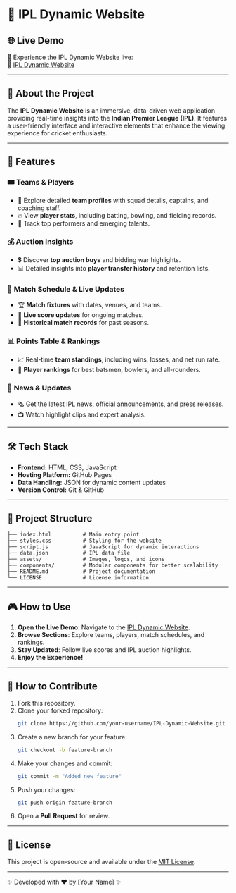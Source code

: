 

# 🏏 IPL Dynamic Website

## 🌐 Live Demo
🎯 Experience the IPL Dynamic Website live:  
🔗 [IPL Dynamic Website](https://suryateja200405.github.io/IPL-Dynamic-Website/)

---

## 📌 About the Project
The **IPL Dynamic Website** is an immersive, data-driven web application providing real-time insights into the **Indian Premier League (IPL)**. It features a user-friendly interface and interactive elements that enhance the viewing experience for cricket enthusiasts.

---

## 🚀 Features
### 🎟️ **Teams & Players**
- 📌 Explore detailed **team profiles** with squad details, captains, and coaching staff.
- 🔥 View **player stats**, including batting, bowling, and fielding records.
- 🏅 Track top performers and emerging talents.

### 💰 **Auction Insights**
- 💲 Discover **top auction buys** and bidding war highlights.
- 📊 Detailed insights into **player transfer history** and retention lists.

### 📅 **Match Schedule & Live Updates**
- 🏆 **Match fixtures** with dates, venues, and teams.
- 📡 **Live score updates** for ongoing matches.
- 📜 **Historical match records** for past seasons.

### 📊 **Points Table & Rankings**
- 📈 Real-time **team standings**, including wins, losses, and net run rate.
- 🏅 **Player rankings** for best batsmen, bowlers, and all-rounders.

### 📰 **News & Updates**
- 🗞️ Get the latest IPL news, official announcements, and press releases.
- 📺 Watch highlight clips and expert analysis.

---

## 🛠️ Tech Stack
- **Frontend:** HTML, CSS, JavaScript
- **Hosting Platform:** GitHub Pages
- **Data Handling:** JSON for dynamic content updates
- **Version Control:** Git & GitHub

---

## 📂 Project Structure
```
├── index.html          # Main entry point
├── styles.css          # Styling for the website
├── script.js           # JavaScript for dynamic interactions
├── data.json           # IPL data file
├── assets/             # Images, logos, and icons
├── components/         # Modular components for better scalability
├── README.md           # Project documentation
└── LICENSE             # License information
```

---

## 🎮 How to Use
1. **Open the Live Demo**: Navigate to the [IPL Dynamic Website](https://suryateja200405.github.io/IPL-Dynamic-Website/).
2. **Browse Sections**: Explore teams, players, match schedules, and rankings.
3. **Stay Updated**: Follow live scores and IPL auction highlights.
4. **Enjoy the Experience!**

---

## 🤝 How to Contribute
1. Fork this repository.
2. Clone your forked repository:
   ```bash
   git clone https://github.com/your-username/IPL-Dynamic-Website.git
   ```
3. Create a new branch for your feature:
   ```bash
   git checkout -b feature-branch
   ```
4. Make your changes and commit:
   ```bash
   git commit -m "Added new feature"
   ```
5. Push your changes:
   ```bash
   git push origin feature-branch
   ```
6. Open a **Pull Request** for review.

---

## 📜 License
This project is open-source and available under the [MIT License](LICENSE).

---

✨ Developed with ❤️ by [Your Name] ✨
